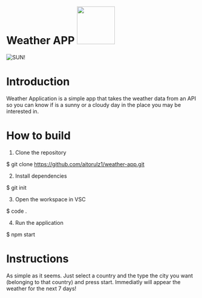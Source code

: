 # Weather APP <img src="assets/images/logo.png" width="100">
![SUN!](assets/images/logo.png)

# Introduction

Weather Application is a simple app that takes the weather data from an API so you can know if is a sunny or a cloudy day in the place you may be interested in.


# How to build

1. Clone the repository

$ git clone https://github.com/aitorulz1/weather-app.git


2. Install dependencies

$ git init


3. Open the workspace in VSC

$ code .


4. Run the application

$ npm start


# Instructions

As simple as it seems. Just select a country and the type the city you want (belonging to that country) and press start. Immediatly will appear the weather for the next 7 days!




